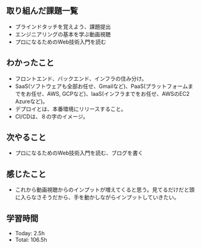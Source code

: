## 取り組んだ課題一覧
- ブラインドタッチを覚えよう、課題提出
- エンジニアリングの基本を学ぶ動画視聴
- プロになるためのWeb技術入門を読む
## わかったこと
- フロントエンド、バックエンド、インフラの住み分け。
- SaaS(ソフトウェアも全部お任せ、Gmailなど)、PaaS(プラットフォームまでをお任せ、AWS, GCPなど)、IaaS(インフラまでをお任せ、AWSのEC2 Azureなど)。
- デプロイとは、本番環境にリリースすること。
- CI/CDは、８の字のイメージ。
## 次やること
- プロになるためのWeb技術入門を読む、ブログを書く
## 感じたこと
- これから動画視聴からのインプットが増えてくると思う。見てるだけだと頭に入らなさそうだから、手を動かしながらインプットしていきたい。
## 学習時間
- Today: 2.5h
- Total: 106.5h
